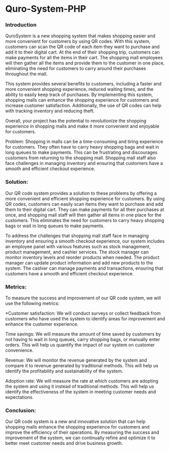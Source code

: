 # Quro-System-PHP

<h3> Introduction </h3>

QuroSystem is a new shopping system that makes shopping easier and more convenient for customers by using QR codes. With this system, customers can scan the QR code of each item they want to purchase and add it to their digital cart. At the end of their shopping trip, customers can make payments for all the items in their cart. The shopping mall employees will then gather all the items and provide them to the customer in one place, eliminating the need for customers to carry around their purchases throughout the mall.

This system provides several benefits to customers, including a faster and more convenient shopping experience, reduced waiting times, and the ability to easily keep track of purchases. By implementing this system, shopping malls can enhance the shopping experience for customers and increase customer satisfaction. Additionally, the use of QR codes can help with tracking inventory and reducing theft.

Overall, your project has the potential to revolutionize the shopping experience in shopping malls and make it more convenient and enjoyable for customers.

</h3>Problem:</h3>
Shopping in malls can be a time-consuming and tiring experience for customers. They often have to carry heavy shopping bags and wait in long queues to make payments. This can be frustrating and discourages customers from returning to the shopping mall. Shopping mall staff also face challenges in managing inventory and ensuring that customers have a smooth and efficient checkout experience.

<h3>Solution:</h3>
Our QR code system provides a solution to these problems by offering a more convenient and efficient shopping experience for customers. By using QR codes, customers can easily scan items they want to purchase and add them to their digital cart. They can make payments for all their purchases at once, and shopping mall staff will then gather all items in one place for the customers. This eliminates the need for customers to carry heavy shopping bags or wait in long queues to make payments.

To address the challenges that shopping mall staff face in managing inventory and ensuring a smooth checkout experience, our system includes an employee panel with various features such as stock management, product management, and cashier services. The stock manager can monitor inventory levels and reorder products when needed. The product manager can update product information and add new products to the system. The cashier can manage payments and transactions, ensuring that customers have a smooth and efficient checkout experience.

<h3>Metrics:</h3>
To measure the success and improvement of our QR code system, we will use the following metrics:

*Customer satisfaction: We will conduct surveys or collect feedback from customers who have used the system to identify areas for improvement and enhance the customer experience.

Time savings: We will measure the amount of time saved by customers by not having to wait in long queues, carry shopping bags, or manually enter orders. This will help us quantify the impact of our system on customer convenience.

Revenue: We will monitor the revenue generated by the system and compare it to revenue generated by traditional methods. This will help us identify the profitability and sustainability of the system.

Adoption rate: We will measure the rate at which customers are adopting the system and using it instead of traditional methods. This will help us identify the effectiveness of the system in meeting customer needs and expectations.

<h3>Conclusion:</h3>
Our QR code system is a new and innovative solution that can help shopping malls enhance the shopping experience for customers and improve the efficiency of their operations. By measuring the success and improvement of the system, we can continually refine and optimize it to better meet customer needs and drive business growth.



